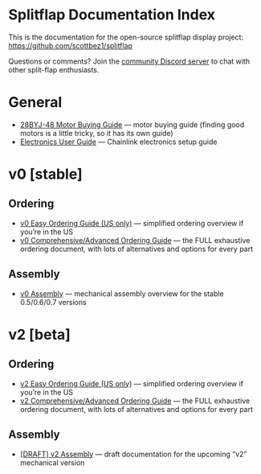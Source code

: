 # Splitflap Documentation Index
This is the documentation for the open-source splitflap display project: https://github.com/scottbez1/splitflap

Questions or comments? Join the [community Discord server](https://discord.gg/wgehm3PcrC) to chat with other split-flap enthusiasts.

# General
* [28BYJ-48 Motor Buying Guide](MotorGuide.md) — motor buying guide (finding good motors is a little tricky, so it has its own guide)
* [Electronics User Guide](ElectronicsGuide.md)  — Chainlink electronics setup guide


# v0 [stable]
## Ordering
* [v0 Easy Ordering Guide (US only)](v0/OrderingEasy.md)  — simplified ordering overview if you’re in the US
* [v0 Comprehensive/Advanced Ordering Guide](v0/OrderingComplete.md)  — the FULL exhaustive ordering document, with lots of alternatives and options for every part


## Assembly
* [v0 Assembly](v0/Assembly.md)  — mechanical assembly overview for the stable 0.5/0.6/0.7 versions


# v2 [beta]
## Ordering
* [v2 Easy Ordering Guide (US only)](v2/OrderingEasy.md)  — simplified ordering overview if you’re in the US
* [v2 Comprehensive/Advanced Ordering Guide](v2/OrderingComplete.md)  — the FULL exhaustive ordering document, with lots of alternatives and options for every part

## Assembly
* [[DRAFT] v2 Assembly](v2/Assembly.md)  — draft documentation for the upcoming “v2” mechanical version
